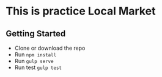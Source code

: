 # This is practice Local Market 

## Getting Started

 - Clone or download the repo
 - Run `npm install`
 - Run `gulp serve`
 - Run test `gulp test`
